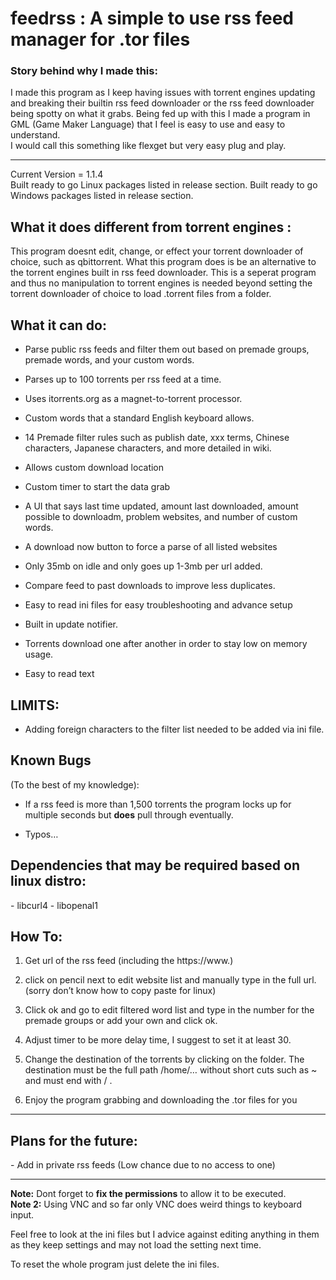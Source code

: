 <h1>feedrss : A simple to use rss feed manager for .tor files</h1>
<h3>Story behind why I made this:</h3>
I made this program as I keep having issues with torrent engines updating and breaking their builtin rss feed downloader or the rss feed downloader being spotty on what it grabs. Being fed up with this I made a program in GML (Game Maker Language) that I feel is easy to use and easy to understand.<br>
I would call this something like flexget but very easy plug and play.
<hr>
</hr>
Current Version = 1.1.4 <br>
Built ready to go Linux packages listed in release section.
Built ready to go Windows packages listed in release section.

<h2><strong>What it does different from torrent engines :</strong></h2>
This program doesnt edit, change, or effect your torrent downloader of choice, such as qbittorrent. What this program does is be an alternative to the torrent engines built in rss feed downloader. This is a seperat program and thus no manipulation to torrent engines is needed beyond setting the torrent downloader of choice to load .torrent files from a folder.
<h2><strong>What it can do:</strong></h2>

- Parse public rss feeds and filter them out based on premade groups, premade words, and your custom words.

- Parses up to 100 torrents per rss feed at a time. 

- Uses itorrents.org as a magnet-to-torrent processor. 

- Custom words that a standard English keyboard allows.

- 14 Premade filter rules such as publish date, xxx terms, Chinese characters, Japanese characters, and more detailed in wiki.

- Allows custom download location 

- Custom timer to start the data grab

- A UI that says last time updated, amount last downloaded, amount possible to downloadm, problem websites, and number of custom words.

- A download now button to force a parse of all listed websites

- Only 35mb on idle and only goes up 1-3mb per url added.

- Compare feed to past downloads to improve less duplicates.

- Easy to read ini files for easy troubleshooting and advance setup

- Built in update notifier.

- Torrents download one after another in order to stay low on memory usage.

- Easy to read text

<h2>LIMITS:</h2>

- Adding foreign characters to the filter list needed to be added via ini file.

<h2>Known Bugs</h2> (To the best of my knowledge):

- If a rss feed is more than 1,500 torrents the program locks up for multiple seconds but <strong>does</strong> pull through eventually.

- Typos… 

<h2>Dependencies that may be required based on linux distro:</h2>
- libcurl4
- libopenal1

<h2>How To:</h2>

1) Get url of the rss feed (including the https://www.)

2) click on pencil next to edit website list and manually type in the full url. (sorry don’t know how to copy paste for linux)

3) Click ok and go to edit filtered word list and type in the number for the premade groups or add your own and click ok.

4) Adjust timer to be more delay time, I suggest to set it at least 30.

5) Change the destination of the torrents by clicking on the folder. The destination must be the full path /home/… without short cuts such as ~ and must end with / .

6) Enjoy the program grabbing and downloading the .tor files for you

<hr>
</hr>
<h2>Plans for the future:</h2>
- Add in private rss feeds (Low chance due to no access to one)


<hr>
</hr>

<strong>Note:</strong> Dont forget to <strong>fix the permissions</strong> to allow it to be executed.<br>
<strong>Note 2:</strong> Using VNC and so far only VNC does weird things to keyboard input.<br>

Feel free to look at the ini files but I advice against editing anything in them as they keep settings and may not load the setting next time.<br>



To reset the whole program just delete the ini files.
